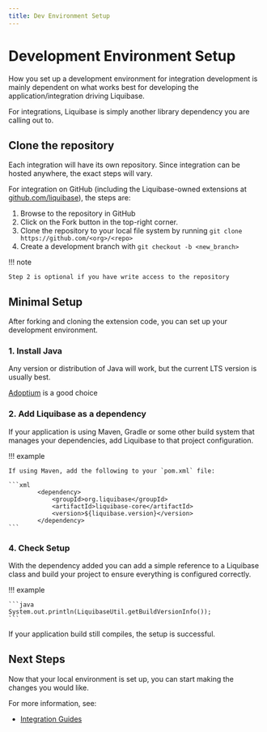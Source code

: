 ```yaml
---
title: Dev Environment Setup 
---
```


# Development Environment Setup

How you set up a development environment for integration development is mainly dependent on what works best for developing the application/integration driving Liquibase.

For integrations, Liquibase is simply another library dependency you are calling out to. 

## Clone the repository

Each integration will have its own repository. Since integration can be hosted anywhere, the exact steps will vary.

For integration on GitHub (including the Liquibase-owned extensions at [github.com/liquibase](https://github.com/liquibase)), the steps are:

1. Browse to the repository in GitHub
2. Click on the Fork button in the top-right corner. 
3. Clone the repository to your local file system by running `git clone https://github.com/<org>/<repo>`
4. Create a development branch with `git checkout -b <new_branch>`

!!! note

    Step 2 is optional if you have write access to the repository 


## Minimal Setup

After forking and cloning the extension code, you can set up your development environment. 

### 1. Install Java

Any version or distribution of Java will work, but the current LTS version is usually best.

[Adoptium](https://adoptium.net/) is a good choice

### 2. Add Liquibase as a dependency

If your application is using Maven, Gradle or some other build system that manages your dependencies, add Liquibase to that project configuration.

!!! example
    
    If using Maven, add the following to your `pom.xml` file: 

    ```xml
            <dependency>
                <groupId>org.liquibase</groupId>
                <artifactId>liquibase-core</artifactId>
                <version>${liquibase.version}</version>
            </dependency>
    ```

### 4. Check Setup
 
With the dependency added you can add a simple reference to a Liquibase class and build your project to ensure everything is configured correctly.

!!! example

    ```java
    System.out.println(LiquibaseUtil.getBuildVersionInfo());
    ```

If your application build still compiles, the setup is successful.

## Next Steps

Now that your local environment is set up, you can start making the changes you would like. 

For more information, see:

- [Integration Guides](../integration-guides/index.md)